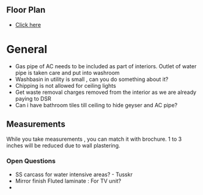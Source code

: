 ## Floor Plan

- [Click here](https://drive.google.com/file/d/1rDQCmyMdvuKxKpJB3IWKstD4yGvFV3Hr/view?usp=drive_link)

# General

- Gas pipe of AC needs to be included as part of interiors. Outlet of water pipe is taken care and put into washroom
- Washbasin in utility is small , can you do something about it?
- Chipping is not allowed for ceiling lights
- Get waste removal charges removed from the interior as we are already paying to DSR
- Can i have bathroom tiles till ceiling to hide geyser and AC pipe?

## Measurements
While you take measurements , you can match it with brochure.
1 to 3 inches will be reduced due to wall plastering.

### Open Questions

- SS carcass for water intensive areas? - Tusskr
- Mirror finish Fluted laminate : For TV unit?
- 
